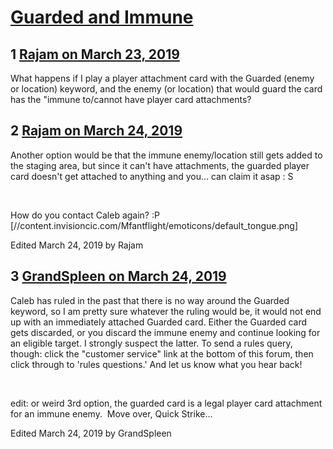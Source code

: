 # [Guarded and Immune](https://community.fantasyflightgames.com/topic/292698-guarded-and-immune/)

## 1 [Rajam on March 23, 2019](https://community.fantasyflightgames.com/topic/292698-guarded-and-immune/?do=findComment&comment=3655687)

What happens if I play a player attachment card with the Guarded (enemy or location) keyword, and the enemy (or location) that would guard the card has the "immune to/cannot have player card attachments? 

## 2 [Rajam on March 24, 2019](https://community.fantasyflightgames.com/topic/292698-guarded-and-immune/?do=findComment&comment=3655870)

Another option would be that the immune enemy/location still gets added to the staging area, but since it can't have attachments, the guarded player card doesn't get attached to anything and you... can claim it asap : S

 

How do you contact Caleb again? :P [//content.invisioncic.com/Mfantflight/emoticons/default_tongue.png] 

Edited March 24, 2019 by Rajam

## 3 [GrandSpleen on March 24, 2019](https://community.fantasyflightgames.com/topic/292698-guarded-and-immune/?do=findComment&comment=3655959)

Caleb has ruled in the past that there is no way around the Guarded keyword, so I am pretty sure whatever the ruling would be, it would not end up with an immediately attached Guarded card. Either the Guarded card gets discarded, or you discard the immune enemy and continue looking for an eligible target. I strongly suspect the latter. To send a rules query, though: click the "customer service" link at the bottom of this forum, then click through to 'rules questions.' And let us know what you hear back!

 

edit: or weird 3rd option, the guarded card is a legal player card attachment for an immune enemy.  Move over, Quick Strike...

Edited March 24, 2019 by GrandSpleen

